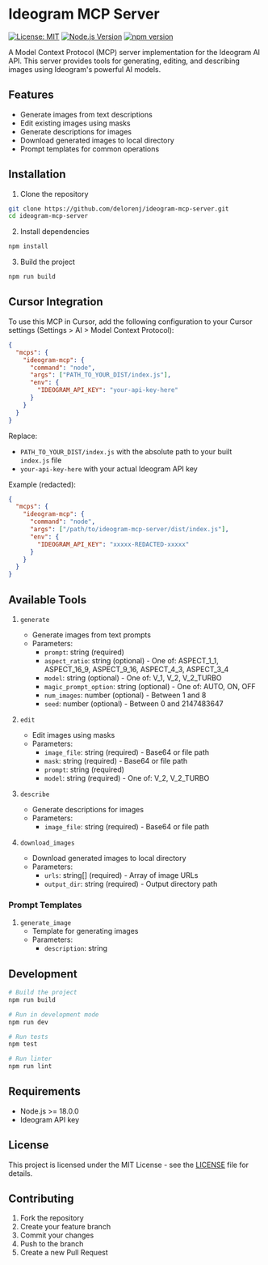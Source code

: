 # Ideogram MCP Server

[![License: MIT](https://img.shields.io/badge/License-MIT-yellow.svg)](https://opensource.org/licenses/MIT)
[![Node.js Version](https://img.shields.io/node/v/ideogram-mcp-server)](https://nodejs.org)
[![npm version](https://badge.fury.io/js/ideogram-mcp-server.svg)](https://badge.fury.io/js/ideogram-mcp-server)

A Model Context Protocol (MCP) server implementation for the Ideogram AI API. This server provides tools for generating, editing, and describing images using Ideogram's powerful AI models.

## Features

- Generate images from text descriptions
- Edit existing images using masks
- Generate descriptions for images
- Download generated images to local directory
- Prompt templates for common operations

## Installation

1. Clone the repository
```bash
git clone https://github.com/delorenj/ideogram-mcp-server.git
cd ideogram-mcp-server
```

2. Install dependencies
```bash
npm install
```

3. Build the project
```bash
npm run build
```

## Cursor Integration

To use this MCP in Cursor, add the following configuration to your Cursor settings (Settings > AI > Model Context Protocol):

```json
{
  "mcps": {
    "ideogram-mcp": {
      "command": "node",
      "args": ["PATH_TO_YOUR_DIST/index.js"],
      "env": {
        "IDEOGRAM_API_KEY": "your-api-key-here"
      }
    }
  }
}
```

Replace:
- `PATH_TO_YOUR_DIST/index.js` with the absolute path to your built `index.js` file
- `your-api-key-here` with your actual Ideogram API key

Example (redacted):
```json
{
  "mcps": {
    "ideogram-mcp": {
      "command": "node",
      "args": ["/path/to/ideogram-mcp-server/dist/index.js"],
      "env": {
        "IDEOGRAM_API_KEY": "xxxxx-REDACTED-xxxxx"
      }
    }
  }
}
```

## Available Tools

1. `generate`
   - Generate images from text prompts
   - Parameters:
     - `prompt`: string (required)
     - `aspect_ratio`: string (optional) - One of: ASPECT_1_1, ASPECT_16_9, ASPECT_9_16, ASPECT_4_3, ASPECT_3_4
     - `model`: string (optional) - One of: V_1, V_2, V_2_TURBO
     - `magic_prompt_option`: string (optional) - One of: AUTO, ON, OFF
     - `num_images`: number (optional) - Between 1 and 8
     - `seed`: number (optional) - Between 0 and 2147483647

2. `edit`
   - Edit images using masks
   - Parameters:
     - `image_file`: string (required) - Base64 or file path
     - `mask`: string (required) - Base64 or file path
     - `prompt`: string (required)
     - `model`: string (required) - One of: V_2, V_2_TURBO

3. `describe`
   - Generate descriptions for images
   - Parameters:
     - `image_file`: string (required) - Base64 or file path

4. `download_images`
   - Download generated images to local directory
   - Parameters:
     - `urls`: string[] (required) - Array of image URLs
     - `output_dir`: string (required) - Output directory path

### Prompt Templates

1. `generate_image`
   - Template for generating images
   - Parameters:
     - `description`: string

## Development

```bash
# Build the project
npm run build

# Run in development mode
npm run dev

# Run tests
npm test

# Run linter
npm run lint
```

## Requirements

- Node.js >= 18.0.0
- Ideogram API key

## License

This project is licensed under the MIT License - see the [LICENSE](LICENSE) file for details.

## Contributing

1. Fork the repository
2. Create your feature branch
3. Commit your changes
4. Push to the branch
5. Create a new Pull Request